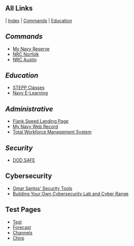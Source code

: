 ## All Links

<link rel="stylesheet" href="dark-theme.css">

| [Index](./index.md) | [Commands](./commands.md) | [Education](./education.md) 


## _Commands_

- [My Navy Reserve](https://www.mynrh.navy.mil/)
- [NRC Norfolk](https://private.navyreserve.navy.mil/RCC/NRMA_NFK/NORFOLK/)
- [NRC Austin](https://private.navyreserve.navy.mil/RCC/NRSE_FW/AUSTIN/Pages/NRH_Default.aspx) 

## _Education_

- [STEPP Classes](https://www.cdse.edu/)
- [Navy E-Learning](http://learning.nel.navy.mil/ELIAASv2p/) 

## _Administrative_

- [Flank Speed Landing Page](https://portal.apps.mil/)
- [My Navy Web Record ](https://www.mnp.navy.mil/group/my-record)
- [Total Workforce Management System](https://twms.dc3n.navy.mil/selfservice)

## _Security_

- [DOD SAFE](https://safe.apps.mil/)

## Cybersecurity
- [Omar Santos' Security Tools](https://github.com/The-Art-of-Hacking/h4cker)
- [Building Your Own Cybersecurity Lab and Cyber Range](https://github.com/The-Art-of-Hacking/h4cker/tree/master/build_your_own_lab)

## Test Pages
- [Test](./test.md)
- [Forecast](./forecast.md)
- [Channels](./GMRS_Channel_Tones.md)
- [Chirp](./chirp.md)
